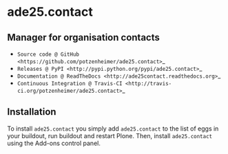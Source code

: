 # ade25.contact

## Manager for organisation contacts

* `Source code @ GitHub <https://github.com/potzenheimer/ade25.contact>`_
* `Releases @ PyPI <http://pypi.python.org/pypi/ade25.contact>`_
* `Documentation @ ReadTheDocs <http://ade25contact.readthedocs.org>`_
* `Continuous Integration @ Travis-CI <http://travis-ci.org/potzenheimer/ade25.contact>`_

## Installation

To install `ade25.contact` you simply add ``ade25.contact``
to the list of eggs in your buildout, run buildout and restart Plone.
Then, install `ade25.contact` using the Add-ons control panel.
